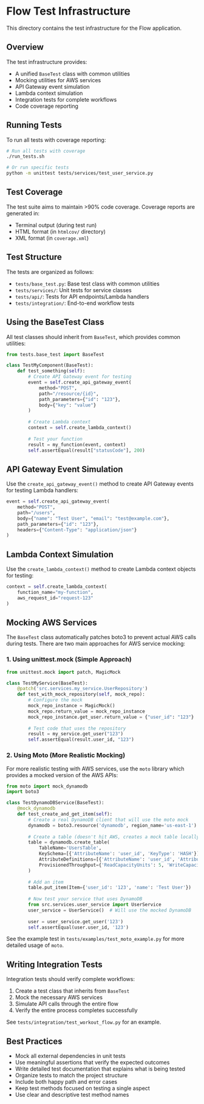# Flow Test Infrastructure

This directory contains the test infrastructure for the Flow application.

## Overview

The test infrastructure provides:

- A unified `BaseTest` class with common utilities
- Mocking utilities for AWS services
- API Gateway event simulation
- Lambda context simulation
- Integration tests for complete workflows
- Code coverage reporting

## Running Tests

To run all tests with coverage reporting:

```bash
# Run all tests with coverage
./run_tests.sh

# Or run specific tests
python -m unittest tests/services/test_user_service.py
```

## Test Coverage

The test suite aims to maintain >90% code coverage. Coverage reports are generated in:

- Terminal output (during test run)
- HTML format (in `htmlcov/` directory)
- XML format (in `coverage.xml`)

## Test Structure

The tests are organized as follows:

- `tests/base_test.py`: Base test class with common utilities
- `tests/services/`: Unit tests for service classes
- `tests/api/`: Tests for API endpoints/Lambda handlers
- `tests/integration/`: End-to-end workflow tests

## Using the BaseTest Class

All test classes should inherit from `BaseTest`, which provides common utilities:

```python
from tests.base_test import BaseTest

class TestMyComponent(BaseTest):
    def test_something(self):
        # Create API Gateway event for testing
        event = self.create_api_gateway_event(
            method="POST",
            path="/resource/{id}",
            path_parameters={"id": "123"},
            body={"key": "value"}
        )
        
        # Create Lambda context
        context = self.create_lambda_context()
        
        # Test your function
        result = my_function(event, context)
        self.assertEqual(result["statusCode"], 200)
```

## API Gateway Event Simulation

Use the `create_api_gateway_event()` method to create API Gateway events for testing Lambda handlers:

```python
event = self.create_api_gateway_event(
    method="POST",
    path="/users",
    body={"name": "Test User", "email": "test@example.com"},
    path_parameters={"id": "123"},
    headers={"Content-Type": "application/json"}
)
```

## Lambda Context Simulation

Use the `create_lambda_context()` method to create Lambda context objects for testing:

```python
context = self.create_lambda_context(
    function_name="my-function",
    aws_request_id="request-123"
)
```

## Mocking AWS Services

The `BaseTest` class automatically patches boto3 to prevent actual AWS calls during tests. There are two main approaches for AWS service mocking:

### 1. Using unittest.mock (Simple Approach)

```python
from unittest.mock import patch, MagicMock

class TestMyService(BaseTest):
    @patch('src.services.my_service.UserRepository')
    def test_with_mock_repository(self, mock_repo):
        # Configure the mock
        mock_repo_instance = MagicMock()
        mock_repo.return_value = mock_repo_instance
        mock_repo_instance.get_user.return_value = {"user_id": "123"}
        
        # Test code that uses the repository
        result = my_service.get_user("123")
        self.assertEqual(result.user_id, "123")
```

### 2. Using Moto (More Realistic Mocking)

For more realistic testing with AWS services, use the `moto` library which provides a mocked version of the AWS APIs:

```python
from moto import mock_dynamodb
import boto3

class TestDynamoDBService(BaseTest):
    @mock_dynamodb
    def test_create_and_get_item(self):
        # Create a real DynamoDB client that will use the moto mock
        dynamodb = boto3.resource('dynamodb', region_name='us-east-1')
        
        # Create a table (doesn't hit AWS, creates a mock table locally)
        table = dynamodb.create_table(
            TableName='UsersTable',
            KeySchema=[{'AttributeName': 'user_id', 'KeyType': 'HASH'}],
            AttributeDefinitions=[{'AttributeName': 'user_id', 'AttributeType': 'S'}],
            ProvisionedThroughput={'ReadCapacityUnits': 5, 'WriteCapacityUnits': 5}
        )
        
        # Add an item
        table.put_item(Item={'user_id': '123', 'name': 'Test User'})
        
        # Now test your service that uses DynamoDB
        from src.services.user_service import UserService
        user_service = UserService()  # Will use the mocked DynamoDB
        
        user = user_service.get_user('123')
        self.assertEqual(user.user_id, '123')
```

See the example test in `tests/examples/test_moto_example.py` for more detailed usage of `moto`.

## Writing Integration Tests

Integration tests should verify complete workflows:

1. Create a test class that inherits from `BaseTest`
2. Mock the necessary AWS services
3. Simulate API calls through the entire flow
4. Verify the entire process completes successfully

See `tests/integration/test_workout_flow.py` for an example.

## Best Practices

- Mock all external dependencies in unit tests
- Use meaningful assertions that verify the expected outcomes
- Write detailed test documentation that explains what is being tested
- Organize tests to match the project structure
- Include both happy path and error cases
- Keep test methods focused on testing a single aspect
- Use clear and descriptive test method names